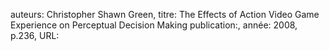 auteurs: Christopher Shawn Green, 
titre: The Effects of Action Video Game Experience on Perceptual Decision Making
publication:, 
année: 2008, 
p.236,
URL: 

